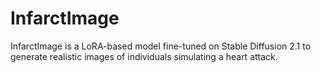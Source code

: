 # InfarctImage
InfarctImage is a LoRA-based model fine-tuned on Stable Diffusion 2.1 to generate realistic images of individuals simulating a heart attack. 
